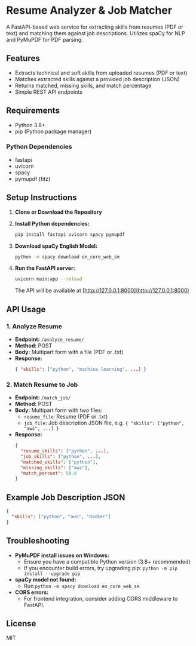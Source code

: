 # Resume Analyzer & Job Matcher

A FastAPI-based web service for extracting skills from resumes (PDF or text) and matching them against job descriptions. Utilizes spaCy for NLP and PyMuPDF for PDF parsing.

## Features
- Extracts technical and soft skills from uploaded resumes (PDF or text)
- Matches extracted skills against a provided job description (JSON)
- Returns matched, missing skills, and match percentage
- Simple REST API endpoints

## Requirements
- Python 3.8+
- pip (Python package manager)

### Python Dependencies
- fastapi
- uvicorn
- spacy
- pymupdf (fitz)

## Setup Instructions

1. **Clone or Download the Repository**

2. **Install Python dependencies:**
   ```sh
   pip install fastapi uvicorn spacy pymupdf
   ```

3. **Download spaCy English Model:**
   ```sh
   python -m spacy download en_core_web_sm
   ```

4. **Run the FastAPI server:**
   ```sh
   uvicorn main:app --reload
   ```
   The API will be available at [http://127.0.0.1:8000](http://127.0.0.1:8000)

## API Usage

### 1. Analyze Resume
- **Endpoint:** `/analyze_resume/`
- **Method:** POST
- **Body:** Multipart form with a file (PDF or .txt)
- **Response:**
  ```json
  { "skills": ["python", "machine learning", ...] }
  ```

### 2. Match Resume to Job
- **Endpoint:** `/match_job/`
- **Method:** POST
- **Body:** Multipart form with two files:
  - `resume_file`: Resume (PDF or .txt)
  - `job_file`: Job description JSON file, e.g. `{ "skills": ["python", "aws", ...] }`
- **Response:**
  ```json
  {
    "resume_skills": ["python", ...],
    "job_skills": ["python", ...],
    "matched_skills": ["python"],
    "missing_skills": ["aws"],
    "match_percent": 50.0
  }
  ```

## Example Job Description JSON
```json
{
  "skills": ["python", "aws", "docker"]
}
```

## Troubleshooting
- **PyMuPDF install issues on Windows:**
  - Ensure you have a compatible Python version (3.8+ recommended)
  - If you encounter build errors, try upgrading pip: `python -m pip install --upgrade pip`
- **spaCy model not found:**
  - Run `python -m spacy download en_core_web_sm`
- **CORS errors:**
  - For frontend integration, consider adding CORS middleware to FastAPI.

## License
MIT
